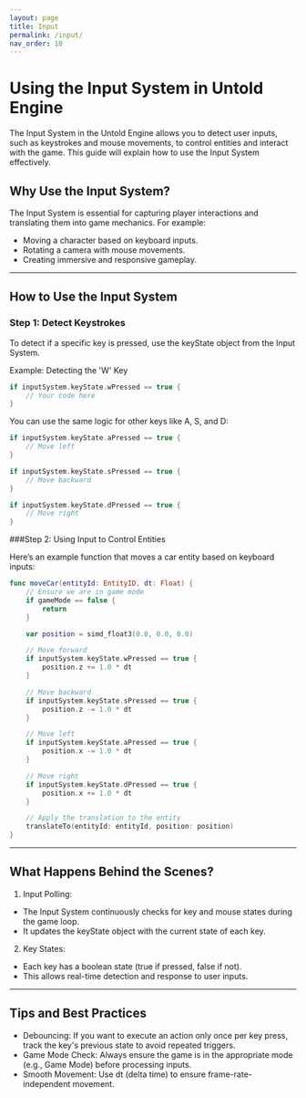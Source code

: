 ```yaml
---
layout: page
title: Input
permalink: /input/
nav_order: 10
---
```


# Using the Input System in Untold Engine

The Input System in the Untold Engine allows you to detect user inputs, such as keystrokes and mouse movements, to control entities and interact with the game. This guide will explain how to use the Input System effectively.

## Why Use the Input System?

The Input System is essential for capturing player interactions and translating them into game mechanics. For example:

- Moving a character based on keyboard inputs.
- Rotating a camera with mouse movements.
- Creating immersive and responsive gameplay.

---

## How to Use the Input System

### Step 1: Detect Keystrokes
To detect if a specific key is pressed, use the keyState object from the Input System.

Example: Detecting the 'W' Key

```swift
if inputSystem.keyState.wPressed == true {
    // Your code here
}
```
You can use the same logic for other keys like A, S, and D:

```swift
if inputSystem.keyState.aPressed == true {
    // Move left
}

if inputSystem.keyState.sPressed == true {
    // Move backward
}

if inputSystem.keyState.dPressed == true {
    // Move right
}
```

###Step 2: Using Input to Control Entities

Here’s an example function that moves a car entity based on keyboard inputs:

```swift
func moveCar(entityId: EntityID, dt: Float) {
    // Ensure we are in game mode
    if gameMode == false {
        return
    }

    var position = simd_float3(0.0, 0.0, 0.0)

    // Move forward
    if inputSystem.keyState.wPressed == true {
        position.z += 1.0 * dt
    }

    // Move backward
    if inputSystem.keyState.sPressed == true {
        position.z -= 1.0 * dt
    }

    // Move left
    if inputSystem.keyState.aPressed == true {
        position.x -= 1.0 * dt
    }

    // Move right
    if inputSystem.keyState.dPressed == true {
        position.x += 1.0 * dt
    }

    // Apply the translation to the entity
    translateTo(entityId: entityId, position: position)
}
```

---

## What Happens Behind the Scenes?

1. Input Polling:
- The Input System continuously checks for key and mouse states during the game loop.
- It updates the keyState object with the current state of each key.
2. Key States:
- Each key has a boolean state (true if pressed, false if not).
- This allows real-time detection and response to user inputs.

---

## Tips and Best Practices
- Debouncing: If you want to execute an action only once per key press, track the key's previous state to avoid repeated triggers.
- Game Mode Check: Always ensure the game is in the appropriate mode (e.g., Game Mode) before processing inputs.
- Smooth Movement: Use dt (delta time) to ensure frame-rate-independent movement.


